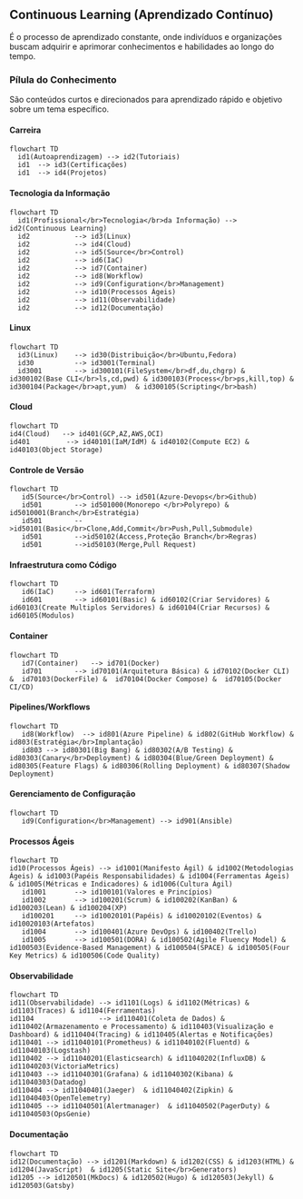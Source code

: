 ## Continuous Learning (Aprendizado Contínuo)
É o processo de aprendizado constante, onde indivíduos e organizações buscam adquirir e aprimorar conhecimentos e habilidades ao longo do tempo.

### Pílula do Conhecimento
São conteúdos curtos e direcionados para aprendizado rápido e objetivo sobre um tema específico.
#### Carreira

```mermaid
flowchart TD
  id1(Autoaprendizagem) --> id2(Tutoriais)
  id1  --> id3(Certificações)
  id1  --> id4(Projetos)
```
#### Tecnologia da Informação

```mermaid
flowchart TD
  id1(Profissional</br>Tecnologia</br>da Informação) --> id2(Continuous Learning)
  id2           --> id3(Linux)
  id2           --> id4(Cloud)
  id2           --> id5(Source</br>Control)
  id2           --> id6(IaC)
  id2           --> id7(Container)
  id2           --> id8(Workflow)
  id2           --> id9(Configuration</br>Management)
  id2           --> id10(Processos Ágeis)
  id2           --> id11(Observabilidade)
  id2           --> id12(Documentação)
```
#### Linux
```mermaid
flowchart TD
  id3(Linux)    --> id30(Distribuição</br>Ubuntu,Fedora)
  id30          --> id3001(Terminal)
  id3001        --> id300101(FileSystem</br>df,du,chgrp) & id300102(Base CLI</br>ls,cd,pwd) & id300103(Process</br>ps,kill,top) & id300104(Package</br>apt,yum)  & id300105(Scripting</br>bash)
```
#### Cloud
```mermaid
flowchart TD
id4(Cloud)   --> id401(GCP,AZ,AWS,OCI)
id401         --> id40101(IaM/IdM) & id40102(Compute EC2) & id40103(Object Storage) 
```
#### Controle de Versão
```mermaid
flowchart TD
   id5(Source</br>Control) --> id501(Azure-Devops</br>Github)
   id501        --> id501000(Monorepo </br>Polyrepo) & id5010001(Branch</br>Estratégia)
   id501        -->id50101(Basic</br>Clone,Add,Commit</br>Push,Pull,Submodule)
   id501        -->id50102(Access,Proteção Branch</br>Regras)
   id501        -->id50103(Merge,Pull Request)   
```
#### Infraestrutura como Código
```mermaid
flowchart TD
   id6(IaC)     --> id601(Terraform)
   id601        --> id60101(Basic) & id60102(Criar Servidores) & id60103(Create Multiplos Servidores) & id60104(Criar Recursos) & id60105(Modulos)
```
#### Container
```mermaid
flowchart TD
   id7(Container)   --> id701(Docker)
   id701        --> id70101(Arquitetura Básica) & id70102(Docker CLI) &  id70103(DockerFile) &  id70104(Docker Compose) &  id70105(Docker CI/CD)
```
#### Pipelines/Workflows
```mermaid
flowchart TD
   id8(Workflow)  --> id801(Azure Pipeline) & id802(GitHub Workflow) & id803(Estratégia</br>Implantação)
   id803 --> id80301(Big Bang) & id80302(A/B Testing) & id80303(Canary</br>Deployment) & id80304(Blue/Green Deployment) & id80305(Feature Flags) & id80306(Rolling Deployment) & id80307(Shadow Deployment) 
```
#### Gerenciamento de Configuração
```mermaid
flowchart TD
   id9(Configuration</br>Management) --> id901(Ansible)
```
#### Processos Ágeis
```mermaid
flowchart TD
id10(Processos Ágeis) --> id1001(Manifesto Ágil) & id1002(Metodologias Ágeis) & id1003(Papéis Responsabilidades) & id1004(Ferramentas Ágeis) & id1005(Métricas e Indicadores) & id1006(Cultura Ágil)
   id1001       --> id100101(Valores e Princípios)
   id1002       --> id100201(Scrum) & id100202(KanBan) & id100203(Lean) & id100204(XP)
   id100201     --> id10020101(Papéis) & id10020102(Eventos) & id10020103(Artefatos)
   id1004       --> id100401(Azure DevOps) & id100402(Trello)
   id1005       --> id100501(DORA) & id100502(Agile Fluency Model) & id100503(Evidence-Based Management) & id100504(SPACE) & id100505(Four Key Metrics) & id100506(Code Quality)
```
#### Observabilidade
```mermaid
flowchart TD
id11(Observabilidade) --> id1101(Logs) & id1102(Métricas) & id1103(Traces) & id1104(Ferramentas)
id1104                --> id110401(Coleta de Dados) & id110402(Armazenamento e Processamento) & id110403(Visualização e Dashboard) & id110404(Tracing) & id110405(Alertas e Notificações)
id110401 --> id11040101(Prometheus) & id11040102(Fluentd) & id11040103(Logstash)
id110402 --> id11040201(Elasticsearch) & id11040202(InfluxDB) & id11040203(VictoriaMetrics)
id110403 --> id11040301(Grafana) & id11040302(Kibana) & id11040303(Datadog)
id110404 --> id11040401(Jaeger)  & id11040402(Zipkin) & id11040403(OpenTelemetry)
id110405 --> id11040501(Alertmanager)  & id11040502(PagerDuty) & id11040503(OpsGenie)
```
#### Documentação
```mermaid
flowchart TD
id12(Documentação) --> id1201(Markdown) & id1202(CSS) & id1203(HTML) & id1204(JavaScript)  & id1205(Static Site</br>Generators)
id1205 --> id120501(MkDocs) & id120502(Hugo) & id120503(Jekyll) & id120503(Gatsby)
```
